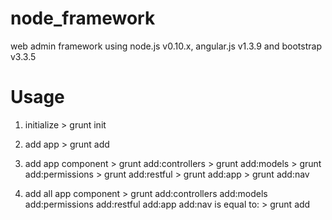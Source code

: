 # node_framework
web admin framework using node.js v0.10.x, angular.js v1.3.9 and bootstrap v3.3.5

Usage
=====
1. initialize
		> grunt init

2. add app
		> grunt add

3. add app component
		> grunt add:controllers
		> grunt add:models
		> grunt add:permissions
		> grunt add:restful
		> grunt add:app
		> grunt add:nav

4. add all app component
		> grunt add:controllers add:models add:permissions add:restful add:app add:nav
	is equal to:
		> grunt add